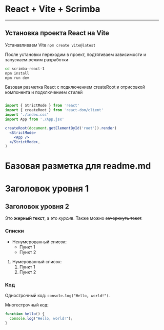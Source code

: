 # React + Vite + Scrimba
---
## Установка проекта React на Vite

Устанавливаем Vite
`npm create vite@latest`

После установки переходим в проект, подтягиваем зависимости и запускаем режим разработки
```bash
cd scrimba-react-1
npm install
npm run dev
```

Базовая разметка React c подключением createRoot и отрисовкой <App /> компонента и подключением стилей
```jsx

import { StrictMode } from 'react'
import { createRoot } from 'react-dom/client'
import './index.css'
import App from './App.jsx'

createRoot(document.getElementById('root')).render(
  <StrictMode>
    <App />
  </StrictMode>,
)
```

# Базовая разметка для readme.md

# Заголовок уровня 1

## Заголовок уровня 2

Это **жирный текст**, а это *курсив*. Также можно ~~зачеркнуть текст~~.

### Списки

- Ненумерованный список:
  - Пункт 1
  - Пункт 2

1. Нумерованный список:
   1. Пункт 1
   2. Пункт 2

### Код

Однострочный код: `console.log("Hello, world!")`.

Многострочный код:

```javascript
function hello() {
  console.log("Hello, world!");
}